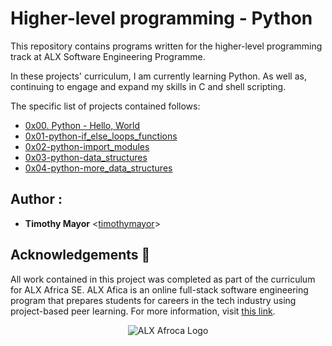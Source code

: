 # Higher-level programming - Python

This repository contains programs written for the higher-level programming
track at ALX Software Engineering Programme. 

In these projects' curriculum, I am currently learning Python. As well as, continuing to engage and expand my skills in C and shell scripting. 

The specific list of projects contained follows:

* [0x00. Python - Hello, World](./0x00-python-hello_world) 
* [0x01-python-if_else_loops_functions](./0x01-python-if_else_loops_functions)
* [0x02-python-import_modules](./0x02-python-import_modules)
* [0x03-python-data_structures](./0x03-python-data_structures)
* [0x04-python-more_data_structures](./0x04-python-more_data_structures)

## Author :

* **Timothy Mayor** <[timothymayor](https://github.com/timothymayor)>

## Acknowledgements :pray:

All work contained in this project was completed as part of the curriculum for
ALX Africa SE. ALX Afica is an online full-stack software
engineering program that prepares students for careers in the tech industry
using project-based peer learning. For more information, visit
[this link](https://www.alxafrica.com//).

<p align="center">
  <img src="http://www.alxafrica.com/wp-content/uploads/2022/01/header-logo.png"
       alt="ALX Afroca Logo"
  >
</p>
